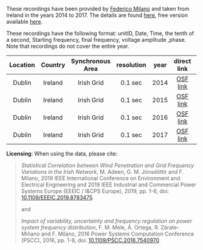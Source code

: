These recordings have been provided by [Federico Milano](http://faraday1.ucd.ie/) and taken from Ireland in the years 2014 to 2017. The details are found [here](https://ieeexplore.ieee.org/abstract/document/8783475), free version available [here](http://faraday1.ucd.ie/archive/papers/freqcorr.pdf).

These recordings have the following format: unitID, Date, Time, the tenth of a second, Starting frequency, final frequency, voltage amplitude ,phase. Note that recordings do not cover the entire year.

| Location | Country | Synchronous Area | resolution |  year  | direct link | size (GB) |
|:---:|:---:|:---:|:---:|:---:|:---:|:---:|
| Dublin | Ireland | Irish Grid | 0.1 sec |  2014 | [OSF link](https://osf.io/y9nrh/download) | 1.22 |
| Dublin | Ireland | Irish Grid | 0.1 sec |  2015 | [OSF link](https://osf.io/38fnx/download) | 2.56 |
| Dublin | Ireland | Irish Grid | 0.1 sec |  2016 | [OSF link](https://osf.io/8dqk2/download) | 1.79 |
| Dublin | Ireland | Irish Grid | 0.1 sec |  2017 | [OSF link](https://osf.io/5rsq9/download) | 2.35 |

**Licensing**: When using the data, please cite:
>*Statistical Correlation between Wind Penetration and Grid Frequency Variations in the Irish Network*, M. Adeen, G. M. Jónsdóttir and F. Milano, 2019 IEEE International Conference on Environment and Electrical Engineering and 2019 IEEE Industrial and Commercial Power Systems Europe (EEEIC / I&CPS Europe), 2019, pp. 1-6, doi: [10.1109/EEEIC.2019.8783475](https://ieeexplore.ieee.org/document/8783475)
>
>and
>
>*Impact of variability, uncertainty and frequency regulation on power system frequency distribution*, F. M. Mele, Á. Ortega, R. Zárate-Miñano and F. Milano, 2016 Power Systems Computation Conference (PSCC), 2016, pp. 1-8, doi: [10.1109/PSCC.2016.7540970](https://ieeexplore.ieee.org/document/7540970).
